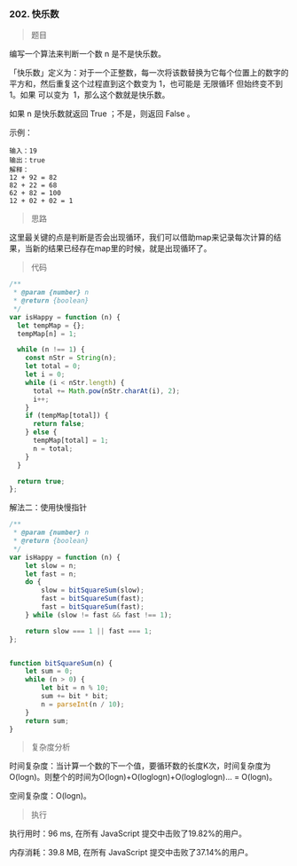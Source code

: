 ### 202. 快乐数

> 题目

编写一个算法来判断一个数 n 是不是快乐数。

「快乐数」定义为：对于一个正整数，每一次将该数替换为它每个位置上的数字的平方和，然后重复这个过程直到这个数变为 1，也可能是 无限循环 但始终变不到 1。如果 可以变为  1，那么这个数就是快乐数。

如果 n 是快乐数就返回 True ；不是，则返回 False 。

示例：
```
输入：19
输出：true
解释：
12 + 92 = 82
82 + 22 = 68
62 + 82 = 100
12 + 02 + 02 = 1
```

> 思路

这里最关键的点是判断是否会出现循环，我们可以借助map来记录每次计算的结果，当新的结果已经存在map里的时候，就是出现循环了。

> 代码

```js
/**
 * @param {number} n
 * @return {boolean}
 */
var isHappy = function (n) {
  let tempMap = {};
  tempMap[n] = 1;

  while (n !== 1) {
    const nStr = String(n);
    let total = 0;
    let i = 0;
    while (i < nStr.length) {
      total += Math.pow(nStr.charAt(i), 2);
      i++;
    }
    if (tempMap[total]) {
      return false;
    } else {
      tempMap[total] = 1;
      n = total;
    }
  }

  return true;
};
```

解法二：使用快慢指针

```js
/**
 * @param {number} n
 * @return {boolean}
 */
var isHappy = function (n) {
    let slow = n;
    let fast = n;
    do {
        slow = bitSquareSum(slow);
        fast = bitSquareSum(fast);
        fast = bitSquareSum(fast);
    } while (slow != fast && fast !== 1);

    return slow === 1 || fast === 1;
};


function bitSquareSum(n) {
    let sum = 0;
    while (n > 0) {
        let bit = n % 10;
        sum += bit * bit;
        n = parseInt(n / 10);
    }
    return sum;
}
```

> 复杂度分析

时间复杂度：当计算一个数的下一个值，要循环数的长度K次，时间复杂度为O(logn)。则整个的时间为O(logn)+O(loglogn)+O(logloglogn)... = O(logn)。

空间复杂度：O(logn)。

> 执行

执行用时：96 ms, 在所有 JavaScript 提交中击败了19.82%的用户。

内存消耗：39.8 MB, 在所有 JavaScript 提交中击败了37.14%的用户。


